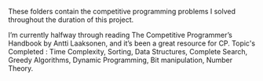 These folders contain the competitive programming problems I solved throughout the duration of this project.

I’m currently halfway through reading The Competitive Programmer’s Handbook by Antti Laaksonen, and it’s been a great resource for CP.
Topic's Completed :
Time Complexity, 
Sorting, 
Data Structures, 
Complete Search, 
Greedy Algorithms, 
Dynamic Programming, 
Bit manipulation, 
Number Theory.
